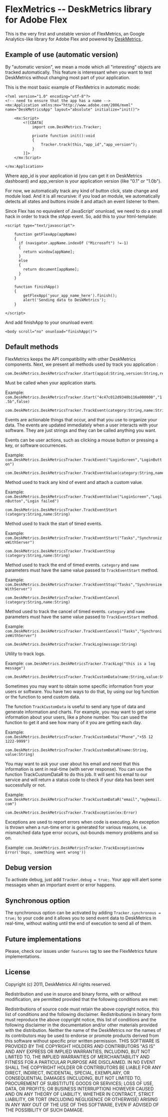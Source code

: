FlexMetrics -- DeskMetrics library for Adobe Flex
=================================================

This is the very first and unstable version of FlexMetrics, an Google Analytics-like library for Adobe Flex and powered by [ DeskMetrics ](http://deskmetrics.com/).


Example of use (automatic version)
------------------------------------

By "automatic version", we mean a mode which all "interesting" objects are tracked automatically. This feature is interessant when you want to test DeskMetrics without changing most part of your application.

This is the most basic example of FlexMetrics in automatic mode:

    <?xml version="1.0" encoding="utf-8"?>
    <!-- need to ensure that the app has a name -->
    <mx:Application xmlns:mx="http://www.adobe.com/2006/mxml" name="DeskMetricsApp" layout="absolute" initialize="init()">
        
        <mx:Script>
            <![CDATA[
                import com.DeskMetrics.Tracker;
                
                private function init():void
                {
                    Tracker.track(this,"app_id","app_version");
                }
            ]]>
        </mx:Script>

    </mx:Application>

Where app_id is your application id (you can get it on DeskMetrics dashboard) and app_version is your application version (like "0.1" or "1.0b").

For now, we automatically track any kind of button click, state change and module load. And it is all recursive: if you load an module, we automatically detects all states and buttons inside it and attach an event listener to them.

Since Flex has no equivalent of JavaScript' onunload, we need to do a small hack in order to track the stApp event. So, add this to your html-template:

    <script type="text/javascript">

        function getFlexApp(appName)
        {
          if (navigator.appName.indexOf ("Microsoft") !=-1)
          {
            return window[appName];
          } 
          else 
          {
            return document[appName];
          }
        }

        function finishApp()
        {
            getFlexApp('your_app_name_here').finish();
            alert('Sending data to DeskMetrics');
        }

    </script>


And add finishApp to your onunload event:

    <body scroll="no" onunload="finishApp()">


Default methods
---------------

FlexMetrics keeps the API compatibility with other DeskMetrics components. Next, we present all methods used by track you application :

    com.DeskMetrics.DeskMetricsTracker.Start(appid:String,version:String,realtime:Boolean)

Must be called when your application starts.

Example: `com.DeskMetrics.DeskMetricsTracker.Start("4c47c012d9340b116a000000","1.5b",false)`

    com.DeskMetrics.DeskMetricsTracker.TrackEvent(category:String,name:String)

Events are actionable things that occur, and that you use to organize your data. The events are updated immediately when a user interacts with your software. They are just strings and they can be called anything you want.

Events can be user actions, such as clicking a mouse button or pressing a key, or software occurrences.

Example: `com.DeskMetrics.DeskMetricsTracker.TrackEvent("LoginScreen","LoginButton")`


    com.DeskMetrics.DeskMetricsTracker.TrackEventValue(category:String,name:String,value:String)

Method used to track any kind of event and attach a custom value.

Example: `com.DeskMetrics.DeskMetricsTracker.TrackEventValue("LoginScreen","LoginButton","Login failed")`

    com.DeskMetrics.DeskMetricsTracker.TrackEventStart (category:String,name:String)

Method used to track the start of timed events.

Example: `com.DeskMetrics.DeskMetricsTracker.TrackEventStart("Tasks","SynchronizeWithServer")`

    com.DeskMetrics.DeskMetricsTracker.TrackEventStop (category:String,name:String)

Method used to track the end of timed events. `category` and `name` parameters must have the same value passed to `TrackEventStart` method.

Example: `com.DeskMetrics.DeskMetricsTracker.TrackEventStop("Tasks","SynchronizeWithServer")`

    com.DeskMetrics.DeskMetricsTracker.TrackEventCancel (category:String,name:String)

Method used to track the cancel of timed events. `category` and `name` parameters must have the same value passed to `TrackEventStart` method.

Example: `com.DeskMetrics.DeskMetricsTracker.TrackEventCancel("Tasks","SynchronizeWithServer")`

    com.DeskMetrics.DeskMetricsTracker.TrackLog(message:String)

Utility to track logs.

Example: `com.DeskMetrics.DeskMetricsTracker.TrackLog("this is a log message")`

    com.DeskMetrics.DeskMetricsTracker.TrackCustomData(name:String,value:String)

Sometimes you may want to obtain some specific information from your users or software. You have two ways to do that, by using our log function or the function to send custom data.

The function `TrackCustomData` is useful to send any type of data and generate information and charts. For example, you may want to get some information about your users, like a phone number. You can used the function to get it and see how many of it you are getting each day.

Example: `com.DeskMetrics.DeskMetricsTracker.TrackCustomData("Phone","+55 12 1222-9999")`

    com.DeskMetrics.DeskMetricsTracker.TrackCustomDataR(name:String, value:String)

You may want to ask your user about his email and need that this information is sent in real-time (with server response). You can use the function TrackCustomDataR to do this job. It will sent his email to our service and will return a status code to check if your data has been sent successfully or not.

Example: `com.DeskMetrics.DeskMetricsTracker.TrackCustomDataR("email","my@email.com")`

    com.DeskMetrics.DeskMetricsTracker.TrackException(ex:Error)

Exceptions are used to report errors when code is executing. An exception is thrown when a run-time error is generated for various reasons, i.e. mismatched data type error occurs, out-bounds memory problems and so on.

Example: `com.DeskMetrics.DeskMetricsTracker.TrackException(new Error('Oops, something went wrong'))`


Debug version
-------------

To activate debug, just add `Tracker.debug = true;`. Your app will alert some messages when an important event or error happens.

Synchronous option
------------------

The synchronous option can be activated by adding `Tracker.synchronous = true;` to your code and it allows you to send event data to DeskMetrics in real-time, without waiting until the end of execution to send all of them.

Future implementations
------------------------


Please, check our issues under `features` tag to see the FlexMetrics future implementations.

License
-------

Copyright (c) 2011, DeskMetrics
All rights reserved.

Redistribution and use in source and binary forms, with or without modification, are permitted provided that the following conditions are met:

Redistributions of source code must retain the above copyright notice, this list of conditions and the following disclaimer.
Redistributions in binary form must reproduce the above copyright notice, this list of conditions and the following disclaimer in the documentation and/or other materials provided with the distribution.
Neither the name of the DeskMetrics nor the names of its contributors may be used to endorse or promote products derived from this software without specific prior written permission.
THIS SOFTWARE IS PROVIDED BY THE COPYRIGHT HOLDERS AND CONTRIBUTORS "AS IS" AND ANY EXPRESS OR IMPLIED WARRANTIES, INCLUDING, BUT NOT LIMITED TO, THE IMPLIED WARRANTIES OF MERCHANTABILITY AND FITNESS FOR A PARTICULAR PURPOSE ARE DISCLAIMED. IN NO EVENT SHALL THE COPYRIGHT HOLDER OR CONTRIBUTORS BE LIABLE FOR ANY DIRECT, INDIRECT, INCIDENTAL, SPECIAL, EXEMPLARY, OR CONSEQUENTIAL DAMAGES (INCLUDING, BUT NOT LIMITED TO, PROCUREMENT OF SUBSTITUTE GOODS OR SERVICES; LOSS OF USE, DATA, OR PROFITS; OR BUSINESS INTERRUPTION) HOWEVER CAUSED AND ON ANY THEORY OF LIABILITY, WHETHER IN CONTRACT, STRICT LIABILITY, OR TORT (INCLUDING NEGLIGENCE OR OTHERWISE) ARISING IN ANY WAY OUT OF THE USE OF THIS SOFTWARE, EVEN IF ADVISED OF THE POSSIBILITY OF SUCH DAMAGE.
